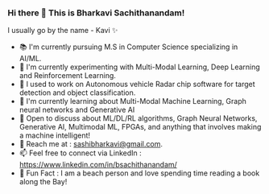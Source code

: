 ### Hi there 👋 This is Bharkavi Sachithanandam!

I usually go by the name - Kavi ✨

- 📚 I'm currently pursuing M.S in Computer Science specializing in AI/ML.
- 🔭 I'm currently experimenting with Multi-Modal Learning, Deep Learning and Reinforcement Learning.
- 🚗 I used to work on Autonomous vehicle Radar chip software for target detection and object classification.
- 🌱 I'm currently learning about Multi-Modal Machine Learning, Graph neural networks and Generative AI
- 💬 Open to discuss about ML/DL/RL algorithms, Graph Neural Networks, Generative AI, Multimodal ML, FPGAs, and anything that involves making a machine intelligent!
- 📨 Reach me at : sashibharkavi@gmail.com.
- 📫 Feel free to connect via LinkedIn : https://www.linkedin.com/in/bsachithanandam/ 
- 🔮 Fun Fact : I am a beach person and love spending time reading a book along the Bay!

<!--
**BharkaviS/BharkaviS** is a ✨ _special_ ✨ repository because its `README.md` (this file) appears on your GitHub profile.

Here are some ideas to get you started:

- 🔭 I’m currently working on ...
- 🌱 I’m currently learning ...
- 👯 I’m looking to collaborate on ...
- 🤔 I’m looking for help with ...
- 💬 Ask me about ...
- 📫 How to reach me: ...
- 😄 Pronouns: ...
- ⚡ Fun fact: ...
-->
